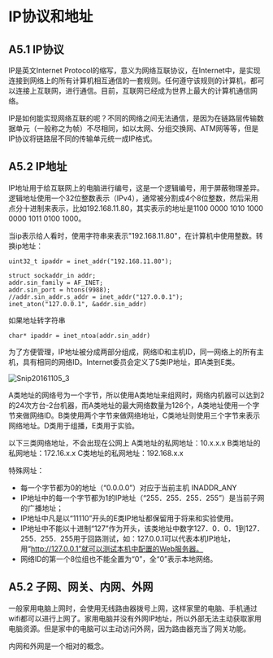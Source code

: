 # IP协议和地址

## A5.1 IP协议
IP是英文Internet Protocol的缩写，意义为网络互联协议，在Internet中，是实现连接到网络上的所有计算机相互通信的一套规则。任何遵守该规则的计算机，都可以连接上互联网，进行通信。目前，互联网已经成为世界上最大的计算机通信网络。

IP是如何能实现网络互联的呢？不同的网络之间无法通信，是因为在链路层传输数据单元（一般称之为帧）不尽相同，如以太网、分组交换网、ATM网等等，但是IP协议将链路层不同的传输单元统一成IP格式。

## A5.2 IP地址
IP地址用于给互联网上的电脑进行编号，这是一个逻辑编号，用于屏蔽物理差异。逻辑地址使用一个32位整数表示（IPv4），通常被分割成4个8位整数，然后采用点分十进制来表示，比如192.168.11.80，其实表示的地址是1100 0000 1010 1000 0000 1011 0100 1000。

当ip表示给人看时，使用字符串来表示"192.168.11.80"，在计算机中使用整数。转换ip地址：
```
uint32_t ipaddr = inet_addr("192.168.11.80");

struct sockaddr_in addr;
addr.sin_family = AF_INET;
addr.sin_port = htons(9988);
//addr.sin_addr.s_addr = inet_addr("127.0.0.1");
inet_aton("127.0.0.1", &addr.sin_addr)
```
如果地址转字符串
```
char* ipaddr = inet_ntoa(addr.sin_addr)
```


为了方便管理，IP地址被分成两部分组成，网络ID和主机ID，同一网络上的所有主机，具有相同的网络ID。Internet委员会定义了5类IP地址，即A类到E类。

![Snip20161105_3](/assets/Snip20161105_3.png)

A类地址的网络号为一个字节，所以使用A类地址来组网时，网络内机器可以达到2的24次方台-2台机器，而A类地址的最大网络数量为126个，A类地址使用一个字节来做网络ID。B类使用两个字节来做网络地址，C类地址则使用三个字节来表示网络地址。D类用于组播，E类用于实验。

以下三类网络地址，不会出现在公网上
A类地址的私网地址：10.x.x.x
B类地址的私网地址：172.16.x.x
C类地址的私网地址：192.168.x.x

特殊网址：
- 每一个字节都为0的地址（“0.0.0.0”）对应于当前主机 INADDR_ANY
- IP地址中的每一个字节都为1的IP地址（“255．255．255．255”）是当前子网的广播地址；
- IP地址中凡是以“11110”开头的E类IP地址都保留用于将来和实验使用。
- IP地址中不能以十进制“127”作为开头，该类地址中数字127．0．0．1到127．255．255．255用于回路测试，如：127.0.0.1可以代表本机IP地址，用“http://127.0.0.1”就可以测试本机中配置的Web服务器。
- 网络ID的第一个8位组也不能全置为“0”，全“0”表示本地网络。
## A5.2 子网、网关、内网、外网
一般家用电脑上网时，会使用无线路由器拨号上网，这样家里的电脑、手机通过wifi都可以进行上网了。家用电脑并没有外网IP地址，所以外部无法主动获取家用电脑资源。但是家中的电脑可以主动访问外网，因为路由器充当了网关功能。

内网和外网是一个相对的概念。
